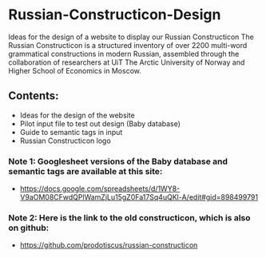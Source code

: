 # Russian-Constructicon-Design
Ideas for the design of a website to display our Russian Constructicon
The Russian Constructicon is a structured inventory of over 2200 multi-word 
grammatical constructions in modern Russian, assembled through the 
collaboration of researchers at UiT The Arctic University of Norway and 
Higher School of Economics in Moscow.
## Contents:
- Ideas for the design of the website
- Pilot input file to test out design (Baby database)
- Guide to semantic tags in input
- Russian Constructicon logo
### Note 1: Googlesheet versions of the Baby database and semantic tags are available at this site:
- https://docs.google.com/spreadsheets/d/1WY8-V9aOM08CFwdQPlWamZjLu15gZ0Fa17Sq4uQKl-A/edit#gid=898499791
### Note 2: Here is the link to the old constructicon, which is also on github:
- https://github.com/prodotiscus/russian-constructicon
